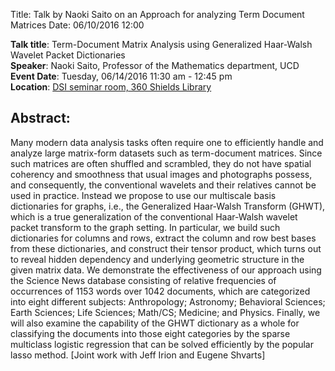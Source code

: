 Title: Talk by Naoki Saito on an Approach for analyzing Term Document Matrices
Date: 06/10/2016 12:00 

__Talk title__: Term-Document Matrix Analysis using Generalized Haar-Walsh Wavelet Packet Dictionaries     
__Speaker__: Naoki Saito, Professor of the Mathematics department, UCD     
__Event Date__: Tuesday, 06/14/2016 11:30 am - 12:45 pm    
__Location__: [DSI seminar room, 360 Shields Library]({filename}../../directions.md)    

## Abstract: 
Many modern data analysis tasks often require one to efficiently handle and analyze large matrix-form datasets such as term-document matrices. Since such matrices are often shuffled and scrambled, they do not have spatial coherency and smoothness that usual images and photographs possess, and consequently, the conventional wavelets and their relatives cannot be used in practice. Instead we propose to use our multiscale basis dictionaries for graphs, i.e., the Generalized Haar-Walsh Transform (GHWT), which is a true generalization of the conventional Haar-Walsh wavelet packet transform to the graph setting. In particular, we build such dictionaries for columns and rows, extract the column and row best bases from these dictionaries, and construct their tensor product, which turns out to reveal hidden dependency and underlying geometric structure in the given matrix data. We demonstrate the effectiveness of our approach using the Science News database consisting of relative frequencies of occurrences of 1153 words over 1042 documents, which are categorized into eight different subjects: Anthropology; Astronomy; Behavioral Sciences; Earth Sciences; Life Sciences; Math/CS; Medicine; and Physics. Finally, we will also examine the capability of the GHWT dictionary as a whole for classifying the documents into those eight categories by the sparse multiclass logistic regression that can be solved efficiently by the popular lasso method. [Joint work with Jeff Irion and Eugene Shvarts]




